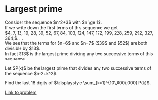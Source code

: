 # Largest prime

<p>
Consider the sequence  $n^2+3$ with $n \ge 1$. <br /> 
If we write down the first terms of this sequence we get:<br />
$4, 7, 12, 19, 28, 39, 52, 67, 84, 103, 124, 147, 172, 199, 228, 259, 292, 327, 364,$... .<br />
We see that the terms for $n=6$ and $n=7$ ($39$ and $52$) are both divisible by $13$.<br />
In fact $13$ is the largest prime dividing any two successive terms of this sequence.
</p>
<p>
Let $P(k)$ be the largest prime  that divides any two successive terms of the sequence $n^2+k^2$.
</p>
<p>
Find the last 18 digits of $\displaystyle \sum_{k=1}^{10\,000\,000} P(k)$.
</p>



[Link to problem](https://projecteuler.net/problem=659)
